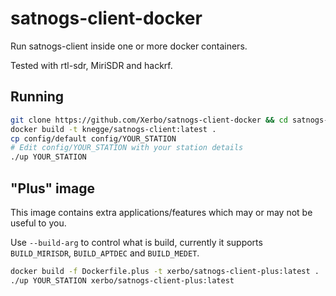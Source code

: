 # satnogs-client-docker
Run satnogs-client inside one or more docker containers.

Tested with rtl-sdr, MiriSDR and hackrf.

## Running

````sh
git clone https://github.com/Xerbo/satnogs-client-docker && cd satnogs-client-docker
docker build -t knegge/satnogs-client:latest .
cp config/default config/YOUR_STATION
# Edit config/YOUR_STATION with your station details
./up YOUR_STATION
````

## "Plus" image

This image contains extra applications/features which may or may not be useful to you.

Use `--build-arg` to control what is build, currently it supports `BUILD_MIRISDR`, `BUILD_APTDEC` and `BUILD_MEDET`.

```sh
docker build -f Dockerfile.plus -t xerbo/satnogs-client-plus:latest .
./up YOUR_STATION xerbo/satnogs-client-plus:latest
```
